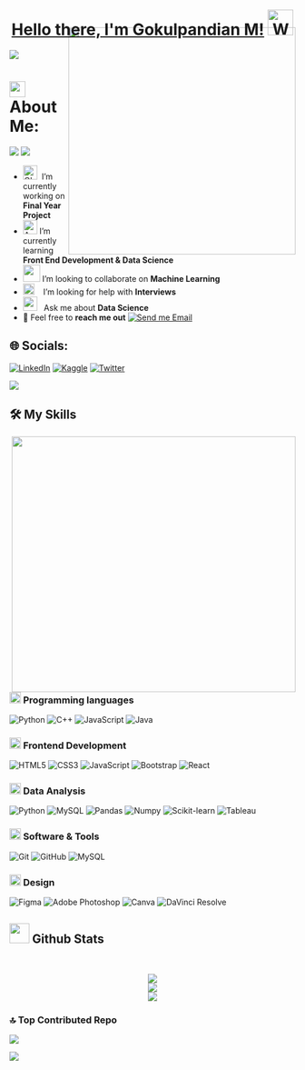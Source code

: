 # <h1 align="center">  [Hello there, I'm Gokulpandian M!](https://github.com/Gokulpandian) <img src="https://raw.githubusercontent.com/nixin72/nixin72/master/wave.gif" alt="Waving hand animated gif" height="45" width="45" />
<!--horizontal divider(gradiant)-->
<img src="https://user-images.githubusercontent.com/73097560/115834477-dbab4500-a447-11eb-908a-139a6edaec5c.gif">
<img src="https://user-images.githubusercontent.com/74038190/229223263-cf2e4b07-2615-4f87-9c38-e37600f8381a.gif" style="margin-top:-40px" align="right" width="400" height="400">

# <img align="center" src="https://emojis.slackmojis.com/emojis/images/1584726375/8272/blob-cool.gif?1584726375" width="28" /> About Me:
<p align="left">
<img src="https://img.shields.io/badge/Focus-Frontend Dev & Data Science-dodgerblue" />
<img src="https://img.shields.io/badge/Languages-English & Tamil-dodgerblue" />
</p>

- <img alt="GIF" src="https://github.com/SP-XD/SP-XD/blob/main/images/Developer.gif" width="25" /> &nbsp;I’m currently working on **Final Year Project**
- <img src="https://media.giphy.com/media/WUlplcMpOCEmTGBtBW/giphy.gif" alt="A Cat Going Crazy In Front Of a Laptop" width="25"> I’m currently learning **Front End Development & Data Science**
- <img src="https://media.giphy.com/media/LnQjpWaON8nhr21vNW/giphy.gif" width="30"> I’m looking to collaborate on **Machine Learning**
- <img src="https://github.com/SP-XD/SP-XD/blob/main/images/hyperkitty.gif?raw=true" width="20" />&nbsp;&nbsp;&nbsp; I’m looking for help with **Interviews**
- <img src="https://github.com/SP-XD/SP-XD/blob/main/images/message.gif?raw=true" width="25" />&nbsp;&nbsp; Ask me about **Data Science**
- :email: Feel free to **reach me out** [![Send me Email](https://img.shields.io/static/v1?label=email&amp;message=Gokulpandian&amp;color=7FE817&amp;style=flat-square)](mailto:gokulpandian1@gmail.com)

## 🌐 Socials:

[![LinkedIn](https://img.shields.io/badge/LinkedIn-%230077B5.svg?logo=linkedin&logoColor=white)](https://linkedin.com/in/gokulpandian) 
[![Kaggle](https://img.shields.io/badge/Kaggle-20BEFF?style=flat-square&logo=kaggle&logoColor=white)](https://www.kaggle.com/gokulpandian1)
[![Twitter](https://img.shields.io/badge/Twitter-1DA1F2?style=flat-square&logo=twitter&logoColor=white)](https://twitter.com/gokulpandian07)

<!--horizontal divider(gradiant)-->
<img src="https://user-images.githubusercontent.com/73097560/115834477-dbab4500-a447-11eb-908a-139a6edaec5c.gif">

## 🛠️ My Skills

<img src="https://user-images.githubusercontent.com/74038190/212749447-bfb7e725-6987-49d9-ae85-2015e3e7cc41.gif" align="right" width="500" height="450">

### <picture> <img src = "https://github.com/7oSkaaa/7oSkaaa/blob/main/Images/Programming_Languages.gif?raw=true" width = 20px>  </picture> Programming languages

![Python](https://img.shields.io/badge/Python-3776AB?style=flat-square&logo=Python&logoColor=white)
![C++](https://img.shields.io/badge/C++-00599C?style=flat-square&logo=C%2B%2B&logoColor=white)
![JavaScript](https://img.shields.io/badge/JavaScript-F7DF1E?style=flat-square&logo=JavaScript&logoColor=white)
![Java](https://img.shields.io/badge/Java-007396?style=flat-square&logo=Java&logoColor=white)

### <picture> <img src = "https://github.com/7oSkaaa/7oSkaaa/blob/main/Images/Front_End.gif?raw=true" width = 20px>  </picture> Frontend Development

![HTML5](https://img.shields.io/badge/HTML-E34F26?style=flat-square&logo=HTML5&logoColor=white)
![CSS3](https://img.shields.io/badge/CSS-1572B6?style=flat-square&logo=CSS3&logoColor=white)
![JavaScript](https://img.shields.io/badge/JavaScript-F7DF1E?style=flat-square&logo=JavaScript&logoColor=white)
![Bootstrap](https://img.shields.io/badge/Bootstrap-7952B3?style=flat-square&logo=Bootstrap&logoColor=white)
![React](https://img.shields.io/badge/React-61DAFB?style=flat-square&logo=React&logoColor=white)


### <picture> <img src = "https://github.com/7oSkaaa/7oSkaaa/blob/main/Images/CP_PS.gif?raw=true" width = 20px>  </picture> Data Analysis

![Python](https://img.shields.io/badge/Python-3776AB?style=flat-square&logo=Python&logoColor=white)
![MySQL](https://img.shields.io/badge/MySQL-4479A1?style=flat-square&logo=MySQL&logoColor=white)
![Pandas](https://img.shields.io/badge/Pandas-150458?style=flat-square&logo=pandas&logoColor=white)
![Numpy](https://img.shields.io/badge/Numpy-013243?style=flat-square&logo=Numpy&logoColor=white)
![Scikit-learn](https://img.shields.io/badge/ScikitLearn-F7931E?style=flat-square&logo=Scikit-learn&logoColor=white)
![Tableau](https://img.shields.io/badge/Tableau-E97627?style=flat-square&logo=Tableau&logoColor=white)


### <picture> <img src = "https://github.com/7oSkaaa/7oSkaaa/blob/main/Images/Software_Tools.gif?raw=true" width = 20px>  </picture> Software & Tools

![Git](https://img.shields.io/badge/Git-F05032?style=flat-square&logo=Git&logoColor=white)
![GitHub](https://img.shields.io/badge/GitHub-181717?style=flat-square&logo=GitHub&logoColor=white)
![MySQL](https://img.shields.io/badge/MySQL-4479A1?style=flat-square&logo=MySQL&logoColor=white)


### <picture> <img src = "https://github.com/7oSkaaa/7oSkaaa/blob/main/Images/IDEs.gif?raw=true" width = 20px>  </picture> Design

![Figma](https://img.shields.io/badge/Figma-F24E1E?style=flat-square&logo=Figma&logoColor=white)
![Adobe Photoshop](https://img.shields.io/badge/Adobe_Photoshop-31A8FF?style=flat-square&logo=Adobe-Photoshop&logoColor=white)
![Canva](https://img.shields.io/badge/Canva-00C4CC?style=flat-square&logo=Canva&logoColor=white)
![DaVinci Resolve](https://img.shields.io/badge/DaVinci%20Resolve-FF3366?style=flat-square&logo=blackmagicdesign&logoColor=white)

## <img src="https://media.giphy.com/media/iY8CRBdQXODJSCERIr/giphy.gif" width="35"><b> Github Stats </b>
<br>

<div align="center">

![](https://github-readme-stats.vercel.app/api?username=Gokulpandian&theme=default&hide_border=false&include_all_commits=true&count_private=false)<br/>
![](https://github-readme-streak-stats.herokuapp.com/?user=Gokulpandian&theme=default&hide_border=false)<br/>
![](https://github-readme-stats.vercel.app/api/top-langs/?username=Gokulpandian&theme=default&hide_border=false&include_all_commits=true&count_private=false&layout=compact)
	
</a>
</div>

### 🔝 Top Contributed Repo
![](https://github-contributor-stats.vercel.app/api?username=Gokulpandian&limit=5&theme=flat&combine_all_yearly_contributions=true)



[![](https://visitcount.itsvg.in/api?id=Gokulpandian&icon=1&color=1)](https://visitcount.itsvg.in)
